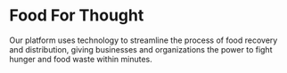 # Food For Thought
Our platform uses technology to streamline the process of food recovery and distribution, giving businesses and organizations the power to fight hunger and food waste within minutes.
